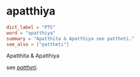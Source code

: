 # apatthiya

``` toml
dict_label = "PTS"
word = "apatthiya"
summary = "Apatthita & Apatthiya see pattheti."
see_also = ["pattheti"]
```

Apatthita & Apatthiya

see *[pattheti](pattheti.md)*.

